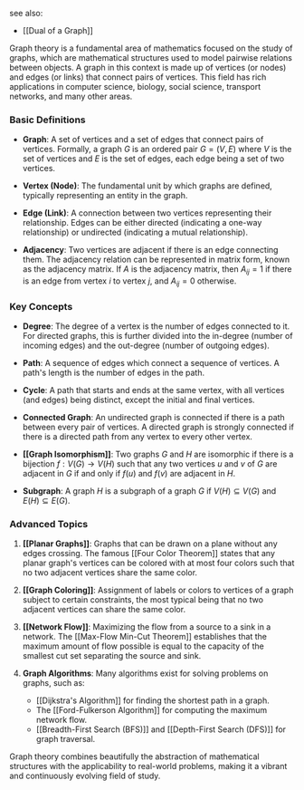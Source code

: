 see also:
- [[Dual of a Graph]]

Graph theory is a fundamental area of mathematics focused on the study of graphs, which are mathematical structures used to model pairwise relations between objects. A graph in this context is made up of vertices (or nodes) and edges (or links) that connect pairs of vertices. This field has rich applications in computer science, biology, social science, transport networks, and many other areas.

### Basic Definitions

- **Graph**: A set of vertices and a set of edges that connect pairs of vertices. Formally, a graph $G$ is an ordered pair $G = (V, E)$ where $V$ is the set of vertices and $E$ is the set of edges, each edge being a set of two vertices.

- **Vertex (Node)**: The fundamental unit by which graphs are defined, typically representing an entity in the graph.

- **Edge (Link)**: A connection between two vertices representing their relationship. Edges can be either directed (indicating a one-way relationship) or undirected (indicating a mutual relationship).

- **Adjacency**: Two vertices are adjacent if there is an edge connecting them. The adjacency relation can be represented in matrix form, known as the adjacency matrix. If $A$ is the adjacency matrix, then $A_{ij} = 1$ if there is an edge from vertex $i$ to vertex $j$, and $A_{ij} = 0$ otherwise.

### Key Concepts

- **Degree**: The degree of a vertex is the number of edges connected to it. For directed graphs, this is further divided into the in-degree (number of incoming edges) and the out-degree (number of outgoing edges).

- **Path**: A sequence of edges which connect a sequence of vertices. A path's length is the number of edges in the path.

- **Cycle**: A path that starts and ends at the same vertex, with all vertices (and edges) being distinct, except the initial and final vertices.

- **Connected Graph**: An undirected graph is connected if there is a path between every pair of vertices. A directed graph is strongly connected if there is a directed path from any vertex to every other vertex.

- **[[Graph Isomorphism]]**: Two graphs $G$ and $H$ are isomorphic if there is a bijection $f: V(G) \to V(H)$ such that any two vertices $u$ and $v$ of $G$ are adjacent in $G$ if and only if $f(u)$ and $f(v)$ are adjacent in $H$.

- **Subgraph**: A graph $H$ is a subgraph of a graph $G$ if $V(H) \subseteq V(G)$ and $E(H) \subseteq E(G)$.

### Advanced Topics

1. **[[Planar Graphs]]**: Graphs that can be drawn on a plane without any edges crossing. The famous [[Four Color Theorem]] states that any planar graph's vertices can be colored with at most four colors such that no two adjacent vertices share the same color.

2. **[[Graph Coloring]]**: Assignment of labels or colors to vertices of a graph subject to certain constraints, the most typical being that no two adjacent vertices can share the same color.

3. **[[Network Flow]]**: Maximizing the flow from a source to a sink in a network. The [[Max-Flow Min-Cut Theorem]] establishes that the maximum amount of flow possible is equal to the capacity of the smallest cut set separating the source and sink.

4. **Graph Algorithms**: Many algorithms exist for solving problems on graphs, such as:
   - [[Dijkstra's Algorithm]] for finding the shortest path in a graph.
   - The [[Ford-Fulkerson Algorithm]] for computing the maximum network flow.
   - [[Breadth-First Search (BFS)]] and [[Depth-First Search (DFS)]] for graph traversal.

Graph theory combines beautifully the abstraction of mathematical structures with the applicability to real-world problems, making it a vibrant and continuously evolving field of study.